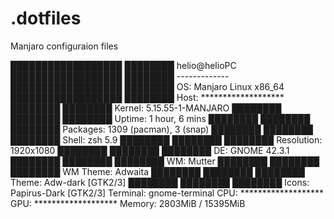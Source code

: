 # .dotfiles
Manjaro configuraion files


██████████████████  ████████   helio@helioPC 
██████████████████  ████████   ------------- 
██████████████████  ████████   OS: Manjaro Linux x86_64 
██████████████████  ████████   Host: ******************* 
████████            ████████   Kernel: 5.15.55-1-MANJARO 
████████  ████████  ████████   Uptime: 1 hour, 6 mins 
████████  ████████  ████████   Packages: 1309 (pacman), 3 (snap) 
████████  ████████  ████████   Shell: zsh 5.9 
████████  ████████  ████████   Resolution: 1920x1080 
████████  ████████  ████████   DE: GNOME 42.3.1 
████████  ████████  ████████   WM: Mutter 
████████  ████████  ████████   WM Theme: Adwaita 
████████  ████████  ████████   Theme: Adw-dark [GTK2/3] 
████████  ████████  ████████   Icons: Papirus-Dark [GTK2/3] 
                               Terminal: gnome-terminal 
                               CPU: ******************* 
                               GPU: ******************* 
                               Memory: 2803MiB / 15395MiB


